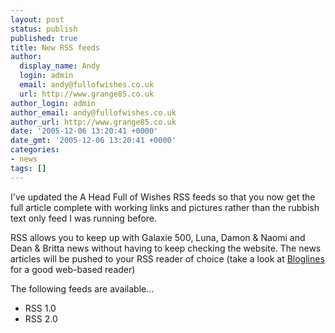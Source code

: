 ```yaml
---
layout: post
status: publish
published: true
title: New RSS feeds
author:
  display_name: Andy
  login: admin
  email: andy@fullofwishes.co.uk
  url: http://www.grange85.co.uk
author_login: admin
author_email: andy@fullofwishes.co.uk
author_url: http://www.grange85.co.uk
date: '2005-12-06 13:20:41 +0000'
date_gmt: '2005-12-06 13:20:41 +0000'
categories:
- news
tags: []
---
```

<p>I've updated the A Head Full of Wishes RSS feeds so that you now get the full article complete with working links and pictures rather than the rubbish text only feed I was running before.</p>
<p>RSS allows you to keep up with Galaxie 500, Luna, Damon & Naomi and Dean & Britta news without having to keep checking the website. The news articles will be pushed to your RSS reader of choice (take a look at <a href="htt://www.bloglines.com">Bloglines</a> for a good web-based reader)</p>
<p>The following feeds are available...</p>
<ul>
<li><span class="removed_link" title="http://www.fullofwishes.info/galaxie/rss.php?t=rss1.0">RSS 1.0</span></li>
<li><span class="removed_link" title="http://www.fullofwishes.info/galaxie/rss.php?t=rss2.0">RSS 2.0</span></li>
</ul>
